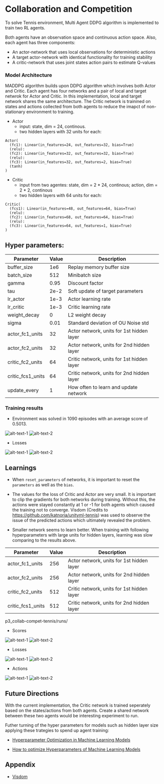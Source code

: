 # Collaboration and Competition
To solve Tennis environment, Multi Agent DDPG algorithm is implemented to train two RL agents. 

Both agents have an observation space and continuous action space. Also, each agent has three components:
- An actor-network that uses local observations for deterministic actions
- A target actor-network with identical functionality for training stability
- A critic-network that uses joint states action pairs to estimate Q-values

### Model Architecture

MADDPG algorithm builds upon DDPG algorithm which involves both Actor and Critic. Each agent has four networks and a pair of local and target netwrok for Actor and Critic. In this implementation, local and target network shares the same architecture. The Critic network is trainined on states and actions collected from both agents to reduce the imapct of non-stationary environment to training.

- Actor
  - input: state, dim = 24, continous.
  - two hidden layers with 32 units for each: 
```
Actor(
  (fc1): Linear(in_features=24, out_features=32, bias=True)
  (relu):
  (fc2): Linear(in_features=32, out_features=32, bias=True)
  (relu):
  (fc3): Linear(in_features=32, out_features=2, bias=True)
  (tanh)
)

```
- Critic
  - input from two agentes: state, dim = 2 * 24, continous; action, dim = 2 * 2, continous
  - two hidden layers with 64 units for each:
```
Critic(
  (fcs1): Linear(in_features=48, out_features=64, bias=True)
  (relu):
  (fc2): Linear(in_features=68, out_features=64, bias=True)
  (relu):
  (fc3): Linear(in_features=64, out_features=1, bias=True)
)
```

## Hyper parameters:

|Parameter|Value|Description|
|---------|-----|-----------|
|buffer_size|1e6|Replay memory buffer size|
|batch_size|512|Minibatch size|
|gamma|0.95|Discount factor|
|tau|2e-2|Soft update of target parameters|
|lr_actor|1e-3|Actor learning rate|
|lr_critic|1e-3|Critic learning rate|
|weight_decay|0|L2 weight decay|
|sigma|0.01|Standard deviation of OU Noise std|
|actor_fc1_units|32|Actor network, units for 1st hidden layer|
|actor_fc2_units|32|Actor network, units for 2nd hidden layer|
|critic_fc2_units|64|Critic network, units for 1st hidden layer|
|critic_fcs1_units|64|Critic network, units for 2nd hidden layer|
|update_every|1|How often to learn and update network|



### Training results

- Environment was solved in 1090 episodes with an average score of 0.5013.

![alt-text-1](./runs/2021-03-16-215701/average_scores.png "Avearge Scores") ![alt-text-2](./runs/2021-03-16-215701/scores.png "Scores")


- Losses

![alt-text-1](./runs/2021-03-16-215701/loss_actor.png "Actor loss") ![alt-text-2](./runs/2021-03-16-215701/loss_critic.png "Critic loss")


## Learnings 

- When `reset_parameters` of networks, it is important to reset the `parameters` as well as the `bias`. 

- The values for the loss of Critic and Actor are very small. It is important to clip the gradients for both networks during training. Without this, the actions were stayed constantly at 1 or -1 for both agents which caused the training not to converge. Visdom (Credits to https://github.com/katnoria/unityml-tennis) was used to observe the issue of the predicted actions which ultimately revealed the problem. 

- Smaller network seems to learn better. When training with following hyperparameters with large units for hidden layers, learning was slow comparing to the results above.

Parameter|Value|Description|
|---------|-----|-----------|
|actor_fc1_units|256|Actor network, units for 1st hidden layer|
|actor_fc2_units|256|Actor network, units for 2nd hidden layer|
|critic_fc2_units|512|Critic network, units for 1st hidden layer|
|critic_fcs1_units|512|Critic network, units for 2nd hidden layer|

p3_collab-compet-tennis/runs/
- Scores

![alt-text-1](./runs/2021-03-16-231207/average_scores.png "Avearge Scores") ![alt-text-2](./runs/2021-03-16-231207/scores.png "Scores")


- Losses

![alt-text-1](./runs/2021-03-16-231207/loss_actor.png "Actor loss") ![alt-text-2](./runs/2021-03-16-231207/loss_critic.png "Critic loss")


- Actions

![alt-text-1](./runs/2021-03-16-231207/actions_dim0.png "Actions - dim 0") 
![alt-text-2](./runs/2021-03-16-231207/actions_dim1.png "Actions - dim 1")

                              
## Future Directions

With the current implementation, the Critic network is trained seperately based on the states/actions from both agents. Create a shared network between these two agents would be interesting experiment to run. 

Futher turning of the hyper parameters for models such as hidden layer size applying these trategies to spend up agent training:

- [Hyperparameter Optimization in Machine Learning Models](https://www.datacamp.com/community/tutorials/parameter-optimization-machine-learning-models)

- [How to optimize Hyperparameters of Machine Learning Models](https://towardsdatascience.com/how-to-optimize-hyperparameters-of-machine-learning-models-98baec703593)

## Appendix

- [Visdom](https://github.com/fossasia/visdom)

